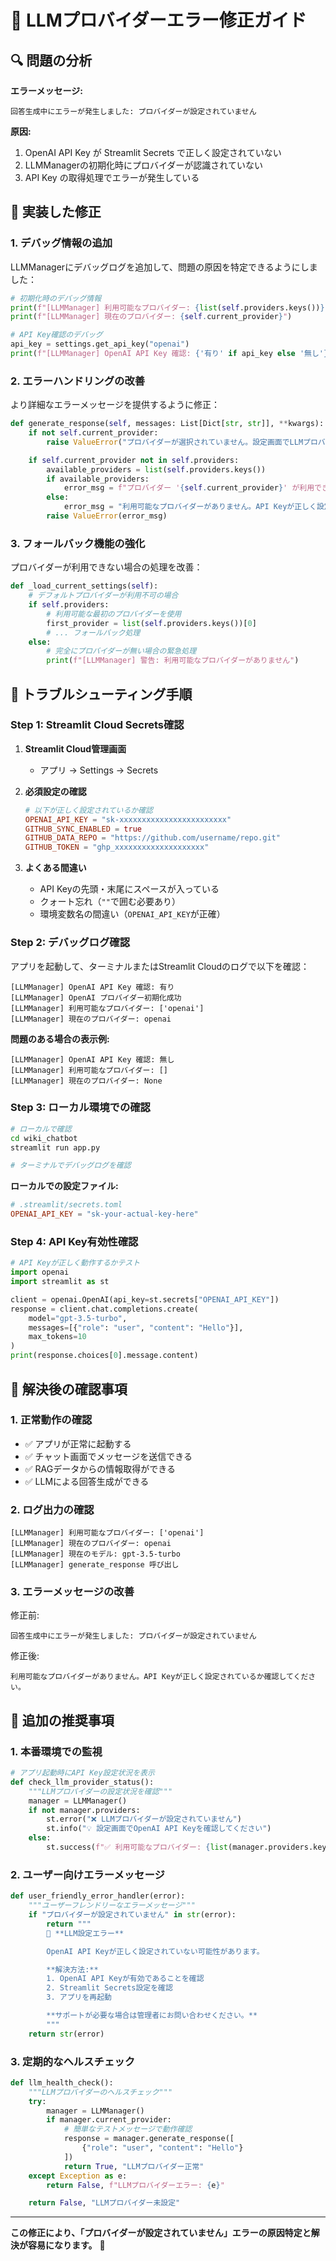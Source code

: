 # 🚨 LLMプロバイダーエラー修正ガイド

## 🔍 問題の分析

**エラーメッセージ:**
```
回答生成中にエラーが発生しました: プロバイダーが設定されていません
```

**原因:**
1. OpenAI API Key が Streamlit Secrets で正しく設定されていない
2. LLMManagerの初期化時にプロバイダーが認識されていない
3. API Key の取得処理でエラーが発生している

## 🔧 実装した修正

### 1. デバッグ情報の追加

LLMManagerにデバッグログを追加して、問題の原因を特定できるようにしました：

```python
# 初期化時のデバッグ情報
print(f"[LLMManager] 利用可能なプロバイダー: {list(self.providers.keys())}")
print(f"[LLMManager] 現在のプロバイダー: {self.current_provider}")

# API Key確認のデバッグ
api_key = settings.get_api_key("openai")
print(f"[LLMManager] OpenAI API Key 確認: {'有り' if api_key else '無し'}")
```

### 2. エラーハンドリングの改善

より詳細なエラーメッセージを提供するように修正：

```python
def generate_response(self, messages: List[Dict[str, str]], **kwargs):
    if not self.current_provider:
        raise ValueError("プロバイダーが選択されていません。設定画面でLLMプロバイダーを選択してください。")

    if self.current_provider not in self.providers:
        available_providers = list(self.providers.keys())
        if available_providers:
            error_msg = f"プロバイダー '{self.current_provider}' が利用できません。利用可能: {available_providers}"
        else:
            error_msg = "利用可能なプロバイダーがありません。API Keyが正しく設定されているか確認してください。"
        raise ValueError(error_msg)
```

### 3. フォールバック機能の強化

プロバイダーが利用できない場合の処理を改善：

```python
def _load_current_settings(self):
    # デフォルトプロバイダーが利用不可の場合
    if self.providers:
        # 利用可能な最初のプロバイダーを使用
        first_provider = list(self.providers.keys())[0]
        # ... フォールバック処理
    else:
        # 完全にプロバイダーが無い場合の緊急処理
        print(f"[LLMManager] 警告: 利用可能なプロバイダーがありません")
```

## 🔧 トラブルシューティング手順

### Step 1: Streamlit Cloud Secrets確認

1. **Streamlit Cloud管理画面**
   - アプリ → Settings → Secrets

2. **必須設定の確認**
   ```toml
   # 以下が正しく設定されているか確認
   OPENAI_API_KEY = "sk-xxxxxxxxxxxxxxxxxxxxxxxx"
   GITHUB_SYNC_ENABLED = true
   GITHUB_DATA_REPO = "https://github.com/username/repo.git"
   GITHUB_TOKEN = "ghp_xxxxxxxxxxxxxxxxxxxx"
   ```

3. **よくある間違い**
   - API Keyの先頭・末尾にスペースが入っている
   - クォート忘れ（`""`で囲む必要あり）
   - 環境変数名の間違い（`OPENAI_API_KEY`が正確）

### Step 2: デバッグログ確認

アプリを起動して、ターミナルまたはStreamlit Cloudのログで以下を確認：

```
[LLMManager] OpenAI API Key 確認: 有り
[LLMManager] OpenAI プロバイダー初期化成功
[LLMManager] 利用可能なプロバイダー: ['openai']
[LLMManager] 現在のプロバイダー: openai
```

**問題のある場合の表示例:**
```
[LLMManager] OpenAI API Key 確認: 無し
[LLMManager] 利用可能なプロバイダー: []
[LLMManager] 現在のプロバイダー: None
```

### Step 3: ローカル環境での確認

```bash
# ローカルで確認
cd wiki_chatbot
streamlit run app.py

# ターミナルでデバッグログを確認
```

**ローカルでの設定ファイル:**
```toml
# .streamlit/secrets.toml
OPENAI_API_KEY = "sk-your-actual-key-here"
```

### Step 4: API Key有効性確認

```python
# API Keyが正しく動作するかテスト
import openai
import streamlit as st

client = openai.OpenAI(api_key=st.secrets["OPENAI_API_KEY"])
response = client.chat.completions.create(
    model="gpt-3.5-turbo",
    messages=[{"role": "user", "content": "Hello"}],
    max_tokens=10
)
print(response.choices[0].message.content)
```

## 🚀 解決後の確認事項

### 1. 正常動作の確認

- ✅ アプリが正常に起動する
- ✅ チャット画面でメッセージを送信できる
- ✅ RAGデータからの情報取得ができる
- ✅ LLMによる回答生成ができる

### 2. ログ出力の確認

```
[LLMManager] 利用可能なプロバイダー: ['openai']
[LLMManager] 現在のプロバイダー: openai
[LLMManager] 現在のモデル: gpt-3.5-turbo
[LLMManager] generate_response 呼び出し
```

### 3. エラーメッセージの改善

修正前:
```
回答生成中にエラーが発生しました: プロバイダーが設定されていません
```

修正後:
```
利用可能なプロバイダーがありません。API Keyが正しく設定されているか確認してください。
```

## 📝 追加の推奨事項

### 1. 本番環境での監視

```python
# アプリ起動時にAPI Key設定状況を表示
def check_llm_provider_status():
    """LLMプロバイダーの設定状況を確認"""
    manager = LLMManager()
    if not manager.providers:
        st.error("❌ LLMプロバイダーが設定されていません")
        st.info("💡 設定画面でOpenAI API Keyを確認してください")
    else:
        st.success(f"✅ 利用可能なプロバイダー: {list(manager.providers.keys())}")
```

### 2. ユーザー向けエラーメッセージ

```python
def user_friendly_error_handler(error):
    """ユーザーフレンドリーなエラーメッセージ"""
    if "プロバイダーが設定されていません" in str(error):
        return """
        🚨 **LLM設定エラー**

        OpenAI API Keyが正しく設定されていない可能性があります。

        **解決方法:**
        1. OpenAI API Keyが有効であることを確認
        2. Streamlit Secrets設定を確認
        3. アプリを再起動

        **サポートが必要な場合は管理者にお問い合わせください。**
        """
    return str(error)
```

### 3. 定期的なヘルスチェック

```python
def llm_health_check():
    """LLMプロバイダーのヘルスチェック"""
    try:
        manager = LLMManager()
        if manager.current_provider:
            # 簡単なテストメッセージで動作確認
            response = manager.generate_response([
                {"role": "user", "content": "Hello"}
            ])
            return True, "LLMプロバイダー正常"
    except Exception as e:
        return False, f"LLMプロバイダーエラー: {e}"

    return False, "LLMプロバイダー未設定"
```

---

**この修正により、「プロバイダーが設定されていません」エラーの原因特定と解決が容易になります。** 🎉